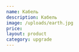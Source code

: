 ```yaml
---
name: Кабель
description: Кабель
image: /uploads/earth.jpg
price:
layout: product
category: upgrade
---
```

